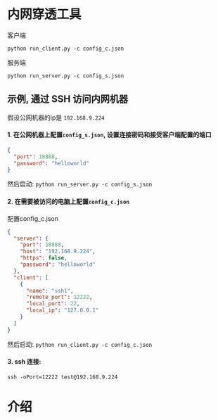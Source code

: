 # 内网穿透工具

客户端
```
python run_client.py -c config_c.json
```

服务端
```
python run_server.py -c config_s.json
```


## 示例, 通过 SSH 访问内网机器

假设公网机器的ip是 `192.168.9.224`

#### 1. 在公网机器上配置`config_s.json`, 设置连接密码和接受客户端配置的端口
```json
{
  "port": 18888,
  "password": "helloworld"
}
```
然后启动: 
`python run_server.py -c config_s.json `

#### 2. 在需要被访问的电脑上配置`config_c.json`
 配置config_c.json
```json
{
  "server": {
    "port": 18888,
    "host": "192.168.9.224",
    "https": false,
    "password": "helloworld"
  },
  "client": [
    {
      "name": "ssh1",
      "remote_port": 12222,
      "local_port": 22,
      "local_ip": "127.0.0.1"
    }
  ]
}
```

然后启动: 
`python run_client.py -c config_c.json`

#### 3. ssh 连接: 
```
ssh -oPort=12222 test@192.168.9.224
```

# 介绍